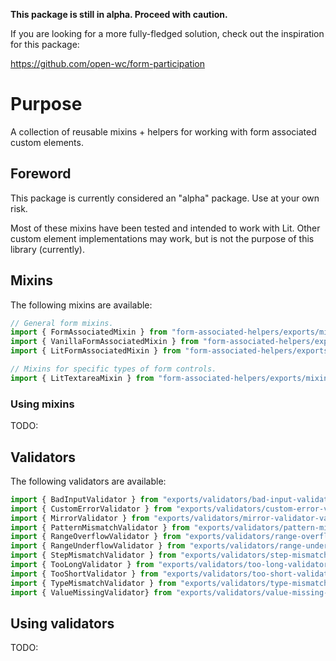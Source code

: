**This package is still in alpha. Proceed with caution.**

If you are looking for a more fully-fledged solution, check out the inspiration for this package:

<https://github.com/open-wc/form-participation>

# Purpose

A collection of reusable mixins + helpers for working with form associated custom elements.

## Foreword

This package is currently considered an "alpha" package. Use at your own risk.

Most of these mixins have been tested and intended to work with Lit. Other custom element implementations
may work, but is not the purpose of this library (currently).

## Mixins

The following mixins are available:

```js
// General form mixins.
import { FormAssociatedMixin } from "form-associated-helpers/exports/mixins/form-associated-mixin.js"
import { VanillaFormAssociatedMixin } from "form-associated-helpers/exports/mixins/vanilla-form-associated-mixin.js"
import { LitFormAssociatedMixin } from "form-associated-helpers/exports/mixins/lit-form-associated-mixin.js"

// Mixins for specific types of form controls.
import { LitTextareaMixin } from "form-associated-helpers/exports/mixins/lit-textarea-mixin.js"
```

### Using mixins

TODO:

## Validators

The following validators are available:

```js
import { BadInputValidator } from "exports/validators/bad-input-validator.js"
import { CustomErrorValidator } from "exports/validators/custom-error-validator.js"
import { MirrorValidator } from "exports/validators/mirror-validator-validator.js"
import { PatternMismatchValidator } from "exports/validators/pattern-mismatch-validator.js"
import { RangeOverflowValidator } from "exports/validators/range-overflow-validator.js"
import { RangeUnderflowValidator } from "exports/validators/range-underflow-validator.js"
import { StepMismatchValidator } from "exports/validators/step-mismatch-validator.js"
import { TooLongValidator } from "exports/validators/too-long-validator.js"
import { TooShortValidator } from "exports/validators/too-short-validator.js"
import { TypeMismatchValidator } from "exports/validators/type-mismatch-validator.js"
import { ValueMissingValidator} from "exports/validators/value-missing-validator.js"
```

## Using validators

TODO:
